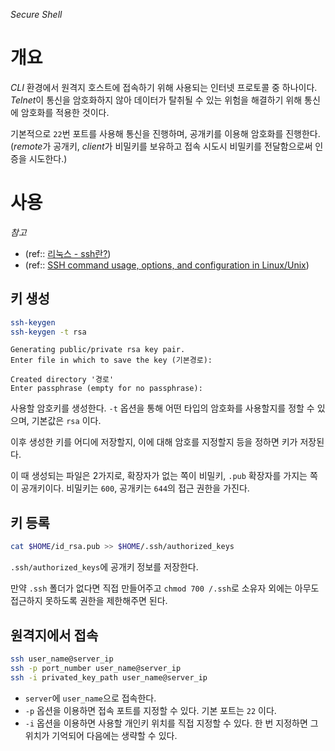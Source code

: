 *Secure Shell*
# 개요
*CLI* 환경에서 원격지 호스트에 접속하기 위해 사용되는 인터넷 프로토콜 중 하나이다. *Telnet*이 통신을 암호화하지 않아 데이터가 탈취될 수 있는 위험을 해결하기 위해 통신에 암호화를 적용한 것이다.

기본적으로 `22`번 포트를 사용해 통신을 진행하며, 공개키를 이용해 암호화를 진행한다. (*remote*가 공개키, *client*가 비밀키를 보유하고 접속 시도시 비밀키를 전달함으로써 인증을 시도한다.)

# 사용
*참고*
- (ref:: [리눅스 - ssh란?](https://velog.io/@hyeseong-dev/%EB%A6%AC%EB%88%85%EC%8A%A4-ssh%EB%9E%80))
- (ref:: [SSH command usage, options, and configuration in Linux/Unix](https://www.ssh.com/academy/ssh/command))

## 키 생성
```bash
ssh-keygen
ssh-keygen -t rsa
```

```
Generating public/private rsa key pair.
Enter file in which to save the key (기본경로):

Created directory '경로'
Enter passphrase (empty for no passphrase):
```

사용할 암호키를 생성한다. `-t` 옵션을 통해 어떤 타입의 암호화를 사용할지를 정할 수 있으며, 기본값은 `rsa` 이다.

이후 생성한 키를 어디에 저장할지, 이에 대해 암호를 지정할지 등을 정하면 키가 저장된다.

이 때 생성되는 파일은 2가지로, 확장자가 없는 쪽이 비밀키, `.pub` 확장자를 가지는 쪽이 공개키이다. 비밀키는 `600`, 공개키는 `644`의 접근 권한을 가진다.

## 키 등록
```bash
cat $HOME/id_rsa.pub >> $HOME/.ssh/authorized_keys
```

`.ssh/authorized_keys`에 공개키 정보를 저장한다. 

만약 `.ssh` 폴더가 없다면 직접 만들어주고 `chmod 700 /.ssh`로 소유자 외에는 아무도 접근하지 못하도록 권한을 제한해주면 된다.

## 원격지에서 접속
```bash
ssh user_name@server_ip
ssh -p port_number user_name@server_ip
ssh -i privated_key_path user_name@server_ip
```

- `server`에 `user_name`으로 접속한다.
- `-p` 옵션을 이용하면 접속 포트를 지정할 수 있다. 기본 포트는 `22` 이다.
- `-i` 옵션을 이용하면 사용할 개인키 위치를 직접 지정할 수 있다. 한 번 지정하면 그 위치가 기억되어 다음에는 생략할 수 있다.
